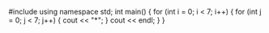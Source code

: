 #include <iostream>
    using namespace std;
    int main()
    {
        for (int i = 0; i < 7; i++)
        {
            for (int j = 0; j < 7; j++) {
                cout << "*";
            }
            cout << endl;
        }
    }
